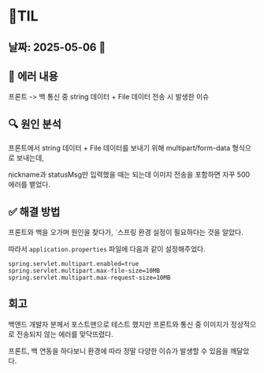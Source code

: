 # 🧾TIL

## 날짜: 2025-05-06 🏹

## 🐞 에러 내용

프론트 -> 백 통신 중 string 데이터 + File 데이터 전송 시 발생한 이슈

## 🔍 원인 분석

프론트에서 string 데이터 + File 데이터를 보내기 위해 multipart/form-data 형식으로 보내는데,

nickname과 statusMsg만 입력했을 때는 되는데 이미지 전송을 포함하면 자꾸 500 에러를 뱉었다.

## ✅ 해결 방법

프론트와 백을 오가며 원인을 찾다가, `스프링 환경 설정이 필요하다는 것을 알았다.

따라서 `application.properties` 파일에 다음과 같이 설정해주었다.

```
spring.servlet.multipart.enabled=true
spring.servlet.multipart.max-file-size=10MB
spring.servlet.multipart.max-request-size=10MB
```

## 회고

백엔드 개발자 분께서 포스트맨으로 테스트 했지만 프론트와 통신 중 이미지가 정상적으로 전송되지 않는 에러를 맞닥뜨렸다.

프론트, 백 연동을 하다보니 환경에 따라 정말 다양한 이슈가 발생할 수 있음을 깨달았다.

